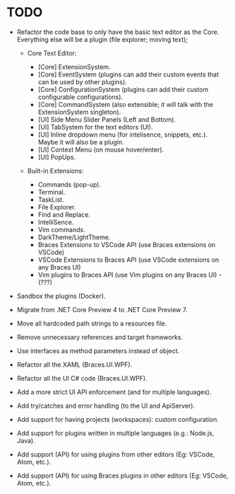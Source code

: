 # TODO

- Refactor the code base to only have the basic text editor as the Core. Everything else will be a plugin (file explorer; moving text);
  
  - Core Text Editor:
    - [Core] ExtensionSystem.
    - [Core] EventSystem (plugins can add their custom events that can be used by other plugins).
    - [Core] ConfigurationSystem (plugins can add their custom configurable configurations).
    - [Core] CommandSystem (also extensible; it will talk with the ExtensionSystem singleton).
    - [UI] Side Menu Slider Panels (Left and Bottom).
    - [UI] TabSystem for the text editors (UI).
    - [UI] Inline dropdown menu (for intelisence, snippets, etc.). Maybe it will also be a plugin.
    - [UI] Context Menu (on mouse hover/enter).
    - [UI] PopUps.

  - Built-in Extensions:
    - Commands (pop-up).
    - Terminal.
    - TaskList.
    - File Explorer.
    - Find and Replace.
    - IntelliSence.
    - Vim commands.
    - DarkTheme/LightTheme.
    - Braces Extensions to VSCode API (use Braces extensions on VSCode)
    - VSCode Extensions to Braces API (use VSCode extensions on any Braces UI)
    - Vim plugins to Braces API (use Vim plugins on any Braces UI) - (???)

- Sandbox the plugins (Docker).

- Migrate from .NET Core Preview 4 to .NET Core Preview 7.

- Move all hardcoded path strings to a resources file.

- Remove unnecessary references and target frameworks.

- Use interfaces as method parameters instead of object.

- Refactor all the XAML (Braces.UI.WPF).

- Refactor all the UI C# code (Braces.UI.WPF).

- Add a more strict UI API enforcement (and for multiple languages).

- Add try/catches and error handling (to the UI and ApiServer).

- Add support for having projects (workspaces): custom configuration.

- Add support for plugins written in multiple languages (e.g.: Node.js, Java).

- Add support (API) for using plugins from other editors (Eg: VSCode, Atom, etc.).

- Add support (API) for using Braces plugins in other editors (Eg: VSCode, Atom, etc.).
